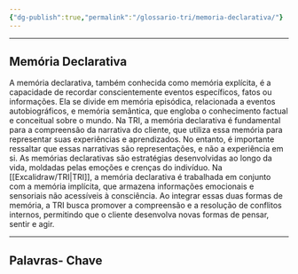 ```yaml
---
{"dg-publish":true,"permalink":"/glossario-tri/memoria-declarativa/"}
---
```



---

## Memória Declarativa

A memória declarativa, também conhecida como memória explícita, é a capacidade de recordar conscientemente eventos específicos, fatos ou informações. Ela se divide em memória episódica, relacionada a eventos autobiográficos, e memória semântica, que engloba o conhecimento factual e conceitual sobre o mundo. 
Na TRI, a memória declarativa é fundamental para a compreensão da narrativa do cliente, que utiliza essa memória para representar suas experiências e aprendizados. No entanto, é importante ressaltar que essas narrativas são representações, e não a experiência em si. As memórias declarativas são estratégias desenvolvidas ao longo da vida, moldadas pelas emoções e crenças do indivíduo.
Na [[Excalidraw/TRI\|TRI]], a memória declarativa é trabalhada em conjunto com a memória implícita, que armazena informações emocionais e sensoriais não acessíveis à consciência. Ao integrar essas duas formas de memória, a TRI busca promover a compreensão e a resolução de conflitos internos, permitindo que o cliente desenvolva novas formas de pensar, sentir e agir.


----

## Palavras- Chave


